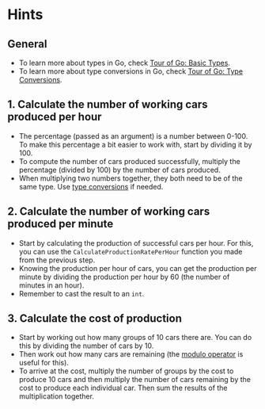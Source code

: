 # Hints

## General

- To learn more about types in Go, check [Tour of Go: Basic Types][basic types].
- To learn more about type conversions in Go, check [Tour of Go: Type Conversions][type conversions].

## 1. Calculate the number of working cars produced per hour

- The percentage (passed as an argument) is a number between 0-100. To make this percentage a bit easier to work with, start by dividing it by 100.
- To compute the number of cars produced successfully, multiply the percentage (divided by 100) by the number of cars produced.
- When multiplying two numbers together, they both need to be of the same type. Use [type conversions][type conversions] if needed.

## 2. Calculate the number of working cars produced per minute

- Start by calculating the production of successful cars per hour. For this, you can use the `CalculateProductionRatePerHour` function you made from the previous step.
- Knowing the production per hour of cars, you can get the production per minute by dividing the production per hour by 60 (the number of minutes in an hour).
- Remember to cast the result to an `int`.

## 3. Calculate the cost of production 

- Start by working out how many groups of 10 cars there are. You can do this by dividing the number of cars by 10.
- Then work out how many cars are remaining (the [modulo operator][modulo operator] is useful for this).
- To arrive at the cost, multiply the number of groups by the cost to produce 10 cars and then multiply the number of cars remaining by the cost to produce each individual car. Then sum the results of the multiplication together.

[basic types]: https://tour.golang.org/basics/11
[type conversions]: https://tour.golang.org/basics/13
[modulo operator]: https://golangbyexample.com/remainder-modulus-go-golang/
